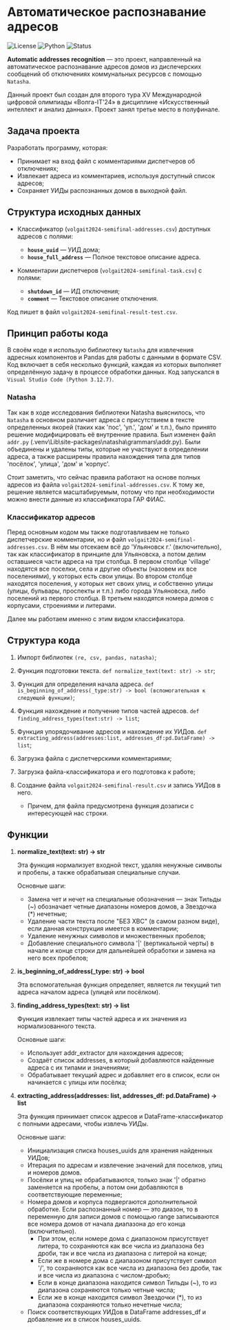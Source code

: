 # Автоматическое распознавание адресов

![License](https://img.shields.io/github/license/VitalinaZlo/VolgaIT_2024?style=flat-square&label=License&color=e5573e)
![Python](https://img.shields.io/badge/build-3.12.7-brightgreen?style=flat-square&label=Python&color=52b4e5)
![Status](https://img.shields.io/badge/build-completed-green?style=flat-square&label=Status&color=3dc322)


**Automatic addresses recognition** — это проект, направленный на автоматическое распознавание адресов домов из диспечерских сообщений об отключениях коммунальных ресурсов с помощью `Natasha`.

Данный проект был создан для второго тура XV Международной цифровой олимпиады «Волга-IT'24» в дисциплине «Искусственный интеллект и анализ данных». Проект занял третье место в полуфинале.

## Задача проекта
Разработать программу, которая:

- Принимает на вход файл с комментариями диспетчеров об отключениях;
- Извлекает адреса из комментариев, используя доступный список адресов;
- Сохраняет УИДы распознанных домов в выходной файл.

## Структура исходных данных
- Классификатор (`volgait2024-semifinal-addresses.csv`) доступных адресов с полями:
   - **`house_uuid`** — УИД дома;
   - **`house_full_address`** — Полное текстовое описание адреса.

- Комментарии диспетчеров (`volgait2024-semifinal-task.csv`) с полями:
   - **`shutdown_id`** — ИД отключения;
   - **`comment`** — Текстовое описание отключения.

Код пишет в файл `volgait2024-semifinal-result-test.csv`.

## Принцип работы кода
В своём коде я использую библиотеку `Natasha` для извлечения адресных компонентов и Pandas для работы с данными в формате CSV. Код включает в себя несколько функций, каждая из которых выполняет определённую задачу в процессе обработки данных. Код запускался в `Visual Studio Code (Python 3.12.7)`.

### Natasha
Так как в ходе исследования библиотеки Natasha выяснилось, что `Natasha` в основном различает адреса с присутствием в тексте определенных якорей (таких как 'пос', 'ул.', 'дом' и т.п.), было принято решение модифицировать её внутренние правила. Был изменен файл `addr.py` (\.venv\Lib\site-packages\natasha\grammars\addr.py). Были объединены и удалены типы, которые не участвуют в определении адреса, а также расширены правила нахождения типа для типов 'посёлок', 'улица', 'дом' и 'корпус'.

Стоит заметить, что сейчас правила работают на основе полных адресов из файла `volgait2024-semifinal-addresses.csv`. К тому же, решение является масштабируемым, потому что при необходимости можно внести данные из классификатора ГАР ФИАС.

### Классификатор адресов
Перед основным кодом мы также подготавливаем не только диспетчерские комментарии, но и файл `volgait2024-semifinal-addresses.csv`. В нём мы отсекаем всё до 'Ульяновск г.' (включительно), так как классификатор в принципе для Ульяновска, а потом делим оставшиеся части адреса на три столбца. В первом столбце 'village' находятся все поселки, села и другие объекты (назовем их все поселениями), у которых есть свои улицы. Во втором столбце находятся поселения, у которых нет своих улиц, и собственно улицы (улицы, бульвары, проспекты и т.п.) либо города Ульяновска, либо поселений из первого столбца. В третьем находятся номера домов с корпусами, строениями и литерами.

Далее мы работаем именно с этим видом классификатора.


## Структура кода
1.  Импорт библиотек `(re, csv, pandas, natasha)`;

2.  Функция подготовки текста. `def normalize_text(text: str) -> str`;

3. Функция для определения начала адреса. `def is_beginning_of_address(_type:str) -> bool (вспомогательная к следующей функции)`;

4. Функция нахождение и получение типов частей адресов. `def finding_address_types(text:str) -> list`;

5. Функция упорядочивание адресов и нахождение их УИДов. `def extracting_address(addresses:list, addresses_df:pd.DataFrame) -> list`;

6. Загрузка файла с диспетчерскими комментариями;

7. Загрузка файла-классификатора и его подготовка к работе;

8. Создание файла `volgait2024-semifinal-result.csv` и запись УИДов в него. 
    * Причем, для файла предусмотрена функция дозаписи с интересующей нас строки.


## Функции
1. **normalize_text(text: str) -> str**

    Эта функция нормализует входной текст, удаляя ненужные символы и пробелы, а также обрабатывая специальные случаи.

    Основные шаги:

    * Замена чет и нечет на специальные обозначения — знак Тильды (~) обозначает четные диапазоны номеров домов, а Звездочка (*) нечетные;
    * Удаление части текста после "БЕЗ ХВС" (в самом разном виде), если данная конструкция имеется в комментарии;
    * Удаление ненужных символов и множественных пробелов;
    * Добавление специального символа '|' (вертикальной черты) в начале и конце строки для дальнейшей обработки и замена на него всех пробелов;

2. **is_beginning_of_address(_type: str) -> bool**

    Эта вспомогательная функция определяет, является ли текущий тип адреса началом адреса (улицей или посёлком).

3. **finding_address_types(text: str) -> list**

    Функция извлекает типы частей адреса и их значения из нормализованного текста.

    Основные шаги:
    * Использует addr_extractor для нахождения адресов;
    * Создаёт список addresses, в который добавляются найденные адреса с их типами и значениями;
    * Обрабатывает текущий адрес и добавляет его в список, если он начинается с улицы или посёлка;

4. **extracting_address(addresses: list, addresses_df: pd.DataFrame) -> list**

    Эта функция принимает список адресов и DataFrame-классификатор с полными адресами, чтобы извлечь УИДы.

    Основные шаги:
    * Инициализация списка houses_uuids для хранения найденных УИДов;
    * Итерация по адресам и извлечение значений для поселков, улиц и номеров домов.
    * Посёлки и улиц не обрабатываются, только знак '|' обратно заменяется на пробелы, а потом они добавляются в соответствующие переменные;
    * Номера домов и корпуса подвергаются дополнительной обработке. Если распознанный номер — это диазон, то в переменную для записи домов с помощью range записываются все номера домов от начала диапазона до его конца (включительно).
        * При этом, если номере дома с диапазоном присутствует литера, то сохраняются как все числа из диапазона без дроби, так и все числа из диапазона с литерой на конце;
        * Если же в номере дома с диапазоном присутствует символ '/', то сохраняются как все числа из диапазона без дроби, так и все числа из диапазона с числом-дробью;
        * Если в конце диапазона находится символ Тильды (~), то из диапазона сохраняются только четные числа;
        * Если же в конце находится символ Звездочки (*), то из диапазона сохраняются только нечетные числа;
    * Поиск соответствующих УИДов в DataFrame addresses_df и добавление их в список houses_uuids.
